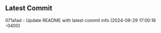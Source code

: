 
## Latest Commit
071a1ad - Update README with latest commit info (2024-08-29 17:00:16 -0400) <Yunxi-Zhou>
